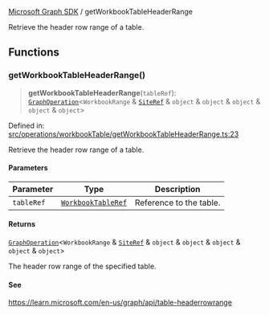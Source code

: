 [Microsoft Graph SDK](README.md) / getWorkbookTableHeaderRange

Retrieve the header row range of a table.

## Functions

### getWorkbookTableHeaderRange()

> **getWorkbookTableHeaderRange**(`tableRef`): [`GraphOperation`](GraphOperation.md#graphoperation)\<`WorkbookRange` & [`SiteRef`](SiteRef.md#siteref) & `object` & `object` & `object` & `object` & `object`\>

Defined in: [src/operations/workbookTable/getWorkbookTableHeaderRange.ts:23](https://github.com/Future-Secure-AI/microsoft-graph/blob/main/src/operations/workbookTable/getWorkbookTableHeaderRange.ts#L23)

Retrieve the header row range of a table.

#### Parameters

| Parameter | Type | Description |
| ------ | ------ | ------ |
| `tableRef` | [`WorkbookTableRef`](WorkbookTableRef.md#workbooktableref) | Reference to the table. |

#### Returns

[`GraphOperation`](GraphOperation.md#graphoperation)\<`WorkbookRange` & [`SiteRef`](SiteRef.md#siteref) & `object` & `object` & `object` & `object` & `object`\>

The header row range of the specified table.

#### See

https://learn.microsoft.com/en-us/graph/api/table-headerrowrange
